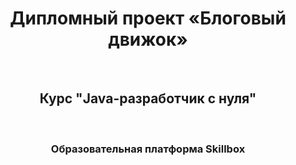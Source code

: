 <div align="center">
 <h1>Дипломный проект «Блоговый движок»</h1>
 </br>
 <h2>Курс "Java-разработчик с нуля"</h2>
 </br>
 <h3>Образовательная платформа Skillbox</h3>
</div>
